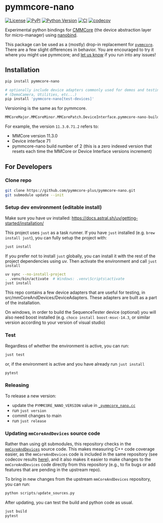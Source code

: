 # pymmcore-nano

[![License](https://img.shields.io/pypi/l/pymmcore-nano.svg?color=green)](https://github.com/pymmcore-plus/pymmcore-nano/raw/main/LICENSE)
[![PyPI](https://img.shields.io/pypi/v/pymmcore-nano.svg?color=green)](https://pypi.org/project/pymmcore-nano)
[![Python Version](https://img.shields.io/pypi/pyversions/pymmcore-nano.svg?color=green)](https://python.org)
[![CI](https://github.com/pymmcore-plus/pymmcore-nano/actions/workflows/ci.yml/badge.svg)](https://github.com/pymmcore-plus/pymmcore-nano/actions/workflows/ci.yml)
[![codecov](https://codecov.io/gh/pymmcore-plus/pymmcore-nano/branch/main/graph/badge.svg)](https://codecov.io/gh/pymmcore-plus/pymmcore-nano)

Experimental python bindings for [CMMCore](https://github.com/micro-manager/mmCoreAndDevices)
(the device abstraction layer for micro-manager) using [nanobind](https://nanobind.readthedocs.io/en/latest/).

This package can be used as a (mostly) drop-in replacement for [`pymmcore`](https://pypi.org/project/pymmcore/).
There are a few slight differences in behavior.  You are encouraged to try it where you might use
pymmcore; and [let us know](https://github.com/pymmcore-plus/pymmcore-nano/issues) if you run into any issues!

## Installation

```sh
pip install pymmcore-nano

# optionally include device adapters commonly used for demos and testing
# (DemoCamera, Utilities, etc...)
pip install 'pymmcore-nano[test-devices]'
```

Versioning is the same as for pymmcore.  

```txt
MMCoreMajor.MMCoreMinor.MMCorePatch.DeviceInterface.pymmcore-nano-build
```

For example, the version `11.3.0.71.2` refers to:

- MMCore version 11.3.0
- Device interface 71
- pymmcore-nano build number of 2 (this is a zero indexed version that resets each time
the MMCore or Device Interface versions increment)

## For Developers

### Clone repo

```sh
git clone https://github.com/pymmcore-plus/pymmcore-nano.git
git submodule update --init
```

### Setup dev environment (editable install)

Make sure you have uv installed: <https://docs.astral.sh/uv/getting-started/installation/>

This project uses `just` as a task runner.
If you have `just` installed (e.g. `brew install just`), you can fully setup the project with:

```sh
just install
```

If you prefer not to install `just` globally, you can install it with the rest of the
project dependencies using uv.  Then activate the environment and call `just install`

```sh
uv sync --no-install-project
. .venv/bin/activate  # Windows: .venv\Scripts\activate
just install
```

This repo contains a few device adapters that are useful for testing,
in src/mmCoreAndDevices/DeviceAdapters.  These adapters are built as a part of the
installation.  

On windows, in order to build the SequenceTester device (optional) you will also
need boost installed (e.g. `choco install boost-msvc-14.3`, or similar version
according to your version of visual studio)

### Test

Regardless of whether the environment is active, you can run:

```sh
just test
```

or, if the environment is active and you have already run `just install`

```sh
pytest
```

### Releasing

To release a new version:

- update the `PYMMCORE_NANO_VERSION` value in [`_pymmcore_nano.cc`](./src/_pymmcore_nano.cc)
- run `just version`
- commit changes to main
- run `just release`

### Updating `mmCoreAndDevices` source code

Rather than using git submodules, this repository checks in the
[`mmCoreAndDevices`](https://github.com/micro-manager/mmCoreAndDevices) source
code. This makes measuring C++ code coverage easier, as the `mmCoreAndDevices`
code is included in the same repository (see codecov results
[here](https://app.codecov.io/gh/pymmcore-plus/pymmcore-nano/tree/main/src%2FmmCoreAndDevices)),
and it also makes it easier to make changes to the `mmCoreAndDevices` code
directly from this repository (e.g., to fix bugs or add features that are
pending in the upstream repo).

To bring in new changes from the upstream `mmCoreAndDevices` repository, you can
run:

```python
python scripts/update_sources.py
```

After updating, you can test the build and python code as usual.

```sh
just build
pytest
```
